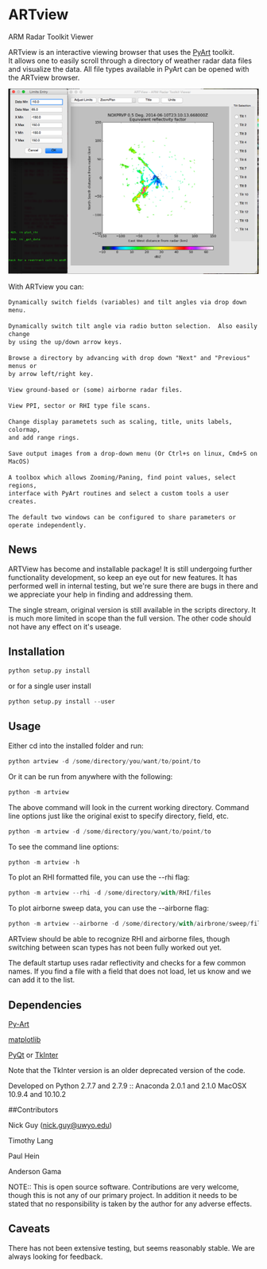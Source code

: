 ARTview
=======

ARM Radar Toolkit Viewer

ARTview is an interactive viewing browser that uses the [PyArt](https://github.com/ARM-DOE/pyart) toolkit.  
It allows one to easily scroll through a directory of weather radar data files 
and visualize the data.  All file types available in PyArt can be opened with
the ARTview browser.

![Screenshot](https://github.com/nguy/artview/blob/master/ARTView_Screenshot.png)

With ARTview you can:

	Dynamically switch fields (variables) and tilt angles via drop down menu.
    
    Dynamically switch tilt angle via radio button selection.  Also easily change 
    by using the up/down arrow keys.
    
    Browse a directory by advancing with drop down "Next" and "Previous" menus or 
    by arrow left/right key.
    
    View ground-based or (some) airborne radar files.
    
    View PPI, sector or RHI type file scans.
    
    Change display parametets such as scaling, title, units labels, colormap,  
    and add range rings.
    
    Save output images from a drop-down menu (Or Ctrl+s on linux, Cmd+S on MacOS)
    
    A toolbox which allows Zooming/Paning, find point values, select regions,
    interface with PyArt routines and select a custom tools a user creates.
    
    The default two windows can be configured to share parameters or operate independently.
    
  
## News
ARTView has become and installable package!
It is still undergoing further functionality development, so keep an eye out for new
features.  It has performed well in internal testing, but we're sure there are bugs in
there and we appreciate your help in finding and addressing them.

The single stream, original version is still available in the scripts directory. It is 
much more limited in scope than the full version.
The other code should not have any effect on it's useage.

## Installation
```python
python setup.py install
```

or for a single user install
```python
python setup.py install --user
```

## Usage
Either cd into the installed folder and run:

```python
python artview -d /some/directory/you/want/to/point/to
```

Or it can be run from anywhere with the following:

```python
python -m artview
```

The above command will look in the current working directory. Command line options
just like the original exist to specify directory, field, etc.
```python
python -m artview -d /some/directory/you/want/to/point/to
```

To see the command line options:
```python
python -m artview -h
```

To plot an RHI formatted file, you can use the --rhi flag:
```python
python -m artview --rhi -d /some/directory/with/RHI/files
```

To plot airborne sweep data, you can use the --airborne flag:
```python
python -m artview --airborne -d /some/directory/with/airbrone/sweep/files
```

ARTview should be able to recognize RHI and airborne files, though switching 
between scan types has not been fully worked out yet.

The default startup uses radar reflectivity and checks for a few common names.
If you find a file with a field that does not load, let us know and we can add it
to the list.

## Dependencies
[Py-Art](https://github.com/ARM-DOE/pyart)

[matplotlib](http://matplotlib.org)

[PyQt](http://www.riverbankcomputing.co.uk/software/pyqt/intro) or [TkInter](https://wiki.python.org/moin/TkInter) 

Note that the TkInter version is an older deprecated version of the code.

Developed on Python 2.7.7 and 2.7.9 :: Anaconda 2.0.1 and 2.1.0
MacOSX 10.9.4 and 10.10.2

##Contributors

Nick Guy (nick.guy@uwyo.edu)

Timothy Lang 

Paul Hein

Anderson Gama

NOTE:: This is open source software.  Contributions are very welcome, though this is not any of our primary project.  In addition it needs to be stated that no responsibility is taken by the author for any adverse effects.

## Caveats
There has not been extensive testing, but seems reasonably stable.
We are always looking for feedback.


